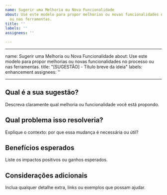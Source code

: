 ```yaml
---
name: Sugerir uma Melhoria ou Nova Funcionalidade
about: Use este modelo para propor melhorias ou novas funcionalidades no processo
  ou nas ferramentas.
title: ''
labels: ''
assignees: ''

---
```


---
name: Sugerir uma Melhoria ou Nova Funcionalidade
about: Use este modelo para propor melhorias ou novas funcionalidades no processo ou nas ferramentas.
title: "[SUGESTÃO] - Título breve da ideia"
labels: enhancement
assignees: ''

---

## Qual é a sua sugestão?
Descreva claramente qual melhoria ou funcionalidade você está propondo.

## Qual problema isso resolveria?
Explique o contexto: por que essa mudança é necessária ou útil?

## Benefícios esperados
Liste os impactos positivos ou ganhos esperados.

## Considerações adicionais
Inclua qualquer detalhe extra, links ou exemplos que possam ajudar.
